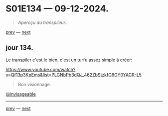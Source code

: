 # S01E134 — 09-12-2024.

> *Apercçu du transpileur.*

[prev](S01E133-08-12-2024.md) — [next](S01E135-10-12-2024.md)     

## jour 134.

Le transpiler c'est le bien, c'est un turfu assez simple à créer:

https://www.youtube.com/watch?v=Qf13p3KpEms&list=PLGNbPb3dQJ_462ZbStzkfG6GY0YACR-L5

> Bon visionnage.

[@invisageable](https://twitter.com/invisageable)   

---

[prev](S01E133-08-12-2024.md) — [next](S01E135-10-12-2024.md)   
